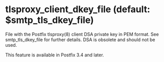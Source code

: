 # tlsproxy_client_dkey_file (default: $smtp_tls_dkey_file)
 File with the Postfix tlsproxy(8) client DSA private key in PEM
format. See smtp\_tls\_dkey\_file for further details. DSA is obsolete and
should not be used. 


 This feature is available in Postfix 3.4 and later. 


